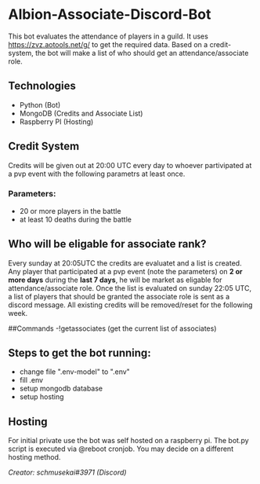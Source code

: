 # Albion-Associate-Discord-Bot
This bot evaluates the attendance of players in a guild. It uses https://zvz.aotools.net/g/ to get the required data. Based on a credit-system, the bot will make a list of who should get an attendance/associate role.

## Technologies
- Python (Bot)
- MongoDB (Credits and Associate List)
- Raspberry PI (Hosting)

## Credit System
Credits will be given out at 20:00 UTC every day to whoever partivipated at a pvp event with the following parametrs at least once.
### Parameters:
- 20 or more players in the battle
- at least 10 deaths during the battle

## Who will be eligable for associate rank?
Every sunday at 20:05UTC the credits are evaluatet and a list is created. Any player that participated at a pvp event (note the parameters) on **2 or more days** during the **last 7 days**, he will be market as eligable for attendance/associate role. Once the list is evaluated on sunday 22:05 UTC, a list of players that should be granted the associate role is sent as a discord message. All existing credits will be removed/reset for the following week.

##Commands
-!getassociates (get the current list of associates)

## Steps to get the bot running:
- change file ".env-model" to ".env"
- fill .env
- setup mongodb database
- setup hosting

## Hosting
For initial private use the bot was self hosted on a raspberry pi. The bot.py script is executed via @reboot cronjob. You may decide on a different hosting method.


_Creator: schmusekai#3971 (Discord)_
